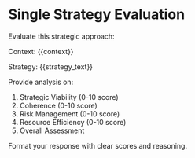 # Single Strategy Evaluation

Evaluate this strategic approach:

Context: {{context}}

Strategy:
{{strategy_text}}

Provide analysis on:
1. Strategic Viability (0-10 score)
2. Coherence (0-10 score) 
3. Risk Management (0-10 score)
4. Resource Efficiency (0-10 score)
5. Overall Assessment

Format your response with clear scores and reasoning.